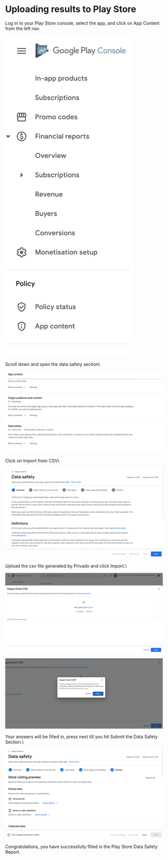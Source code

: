 # Uploading results to Play Store

Log in to your Play Store console, select the app, and click on App Content from the left nav.

![](<../.gitbook/assets/image-20220212-135442 (1).png>)

Scroll down and open the data safety section\


![](../.gitbook/assets/image-20220212-135522.png)

Click on Import from CSV\


![](../.gitbook/assets/image-20220212-135602.png)

Upload the csv file generated by Privado and click Import.\


![](../.gitbook/assets/image-20220212-135813.png)

![](../.gitbook/assets/image-20220212-135838.png)

Your answers will be filled in, press next till you hit Submit the Data Safety Section.\


![](../.gitbook/assets/image-20220212-135919.png)

Congratulations, you have successfully filled in the Play Store Data Safety Report.
